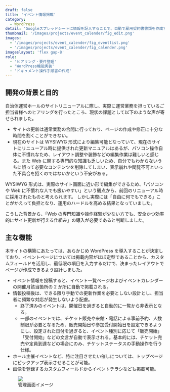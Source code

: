 ```yaml
---
draft: false
title: 'イベント情報掲載'
category:
  - WordPress
detail: 'Googleスプレッドシートに情報を記入することで、自動で雇用契約書書類を作成するツール'
thumbnail: '/images/projects/event_calender/fig_edit.png'
images:
  - '/images/projects/event_calender/fig_eventlist.png'
  - '/images/projects/event_calender/fig_calender.png'
imageslayout: 'flex gap-8'
role:
  - 'ヒアリング・要件整理'
  - 'WordPress機能実装'
  - 'ドキュメント操作手順書の作成'
---
```


## 開発の背景と目的

自治体運営ホールのサイトリニューアルに際し、実際に運営業務を担っているご担当者様へのヒアリングを行ったところ、現状の課題として以下のような声が寄せられました。

<div class="c-topic">

- サイトの更新は通常業務の合間に行っており、ページの作成や修正に十分な時間を割くことができない。
- 現在のサイトは WYSIWYG 形式により編集可能となっていて、現在のサイトにリニューアル時に提供された更新マニュアルはあるが、パソコン操作自体に不慣れなため、レイアウト調整や装飾などの編集作業は難しいと感じる。また Web に関する専門的な知識も乏しいため、自分でもわからないうちに誤って必要なコンテンツを削除してしまい、表示崩れや閲覧不可といった不具合を招くのではないかという不安がある。

</div>

WYSIWYG 形式は、実際のサイト画面に近い形で編集ができるため、「パソコンや Web に不慣れな人でも扱いやすい」という観点から、前回のリニューアル時に採用されたものと考えられます。
しかし実際には「自由に何でもできる」ことがかえって負担となり、運用のハードルを高める結果となっていました。

こうした背景から、「Web の専門知識や操作経験が少ない方でも、安全かつ効率的にサイト更新が行える仕組み」の導入が必要であると判断しました。

## 主な機能

本サイトの構築にあたっては、あらかじめ WordPress を導入することが決定しており、イベントページについては掲載内容がほぼ定型であることから、カスタムフィールドを活用し、最低限の項目を入力するだけで、決まったレイアウトでページが作成できるよう設計しました。

- イベント情報を投稿すると、イベント一覧ページおよびイベントカレンダーの開催月該当箇所の 2 か所に自動で掲載される。
- 情報投稿後は、できる限り手動での更新作業を必要としない設計とし、担当者に頻繁な対応が発生しないよう配慮。
  - 終了済みのイベントは、開催日を過ぎると自動的に一覧から非表示となる。
  - 一部のイベントでは、チケット販売や来館・電話による事前予約、人数制限が必要となるため、販売開始日や参加受付開始日を設定できるようにし、設定された日付を過ぎると、イベント種別に応じて「販売開始」「受付開始」などの文言が自動で表示される。基本的には、チケット完売や定員到達などの場合にのみ、チケットステータスの手動操作を行う仕様。
- ホール主催イベントなど、特に注目させたい催しについては、トップページにピックアップ表示させることが可能。
- 画像を登録するカスタムフィールドからイベントチラシなども掲載可能。

<figure class="mx-auto my-8 max-w-lg">
<img src="/images/projects/event_calender/fig_edit.png">
<figcaption class="text-center mt-2">管理画面イメージ</figcaption>
</figure>
